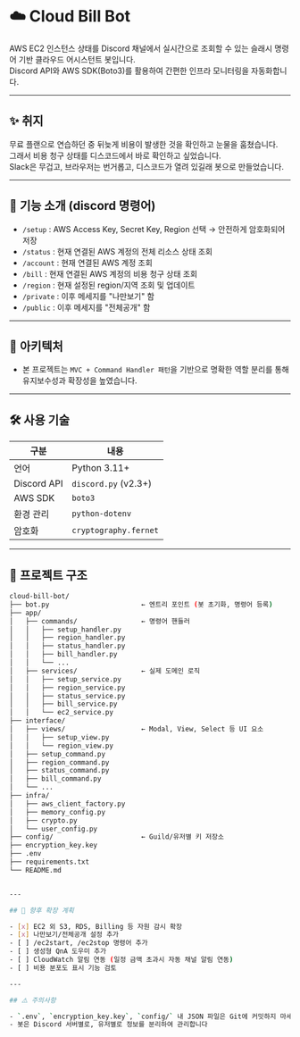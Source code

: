 # ☁️ Cloud Bill Bot

AWS EC2 인스턴스 상태를 Discord 채널에서 실시간으로 조회할 수 있는 슬래시 명령어 기반 클라우드 어시스턴트 봇입니다.  
Discord API와 AWS SDK(Boto3)를 활용하여 간편한 인프라 모니터링을 자동화합니다.

---

## ✨ 취지

무료 플랜으로 연습하던 중 뒤늦게 비용이 발생한 것을 확인하고 눈물을 훔쳤습니다.  
그래서 비용 청구 상태를 디스코드에서 바로 확인하고 싶었습니다.  
Slack은 무겁고, 브라우저는 번거롭고, 디스코드가 열려 있길래 봇으로 만들었습니다.

---

## 📌 기능 소개 (discord 명령어)

- `/setup` : AWS Access Key, Secret Key, Region 선택 → 안전하게 암호화되어 저장
- `/status` : 현재 연결된 AWS 계정의 전체 리소스 상태 조회
- `/account` : 현재 연결된 AWS 계정 조회
- `/bill` : 현재 연결된 AWS 계정의 비용 청구 상태 조회
- `/region` : 현재 설정된 region/지역 조회 및 업데이트
- `/private` : 이후 메세지를 "나만보기" 함
- `/public` : 이후 메세지를 "전체공개" 함

---

## 🧱 아키텍처

- 본 프로젝트는 `MVC + Command Handler 패턴`을 기반으로 명확한 역할 분리를 통해 유지보수성과 확장성을 높였습니다.

---

## 🛠️ 사용 기술

| 구분         | 내용                      |
|--------------|---------------------------|
| 언어         | Python 3.11+              |
| Discord API  | `discord.py` (v2.3+)      |
| AWS SDK      | `boto3`                   |
| 환경 관리    | `python-dotenv`           |
| 암호화       | `cryptography.fernet`     |

---

## 📂 프로젝트 구조

```bash
cloud-bill-bot/
├── bot.py                       ← 엔트리 포인트 (봇 초기화, 명령어 등록)
├── app/
│   ├── commands/                ← 명령어 핸들러
│   │   ├── setup_handler.py
│   │   ├── region_handler.py
│   │   ├── status_handler.py
│   │   ├── bill_handler.py
│   │   └── ...
│   ├── services/                ← 실제 도메인 로직
│   │   ├── setup_service.py
│   │   ├── region_service.py
│   │   ├── status_service.py
│   │   ├── bill_service.py
│   │   └── ec2_service.py
├── interface/
│   ├── views/                   ← Modal, View, Select 등 UI 요소
│   │   ├── setup_view.py
│   │   └── region_view.py
│   ├── setup_command.py
│   ├── region_command.py
│   ├── status_command.py
│   ├── bill_command.py
│   └── ...
├── infra/
│   ├── aws_client_factory.py
│   ├── memory_config.py
│   ├── crypto.py
│   └── user_config.py
├── config/                      ← Guild/유저별 키 저장소
├── encryption_key.key
├── .env
├── requirements.txt
└── README.md


---

## 🚧 향후 확장 계획

- [x] EC2 외 S3, RDS, Billing 등 자원 감시 확장
- [x] 나만보기/전체공개 설정 추가
- [ ] /ec2start, /ec2stop 명령어 추가
- [ ] 생성형 QnA 도우미 추가
- [ ] CloudWatch 알림 연동 (일정 금액 초과시 자동 채널 알림 연동)
- [ ] 비용 분포도 표시 기능 검토

---

## ⚠️ 주의사항

- `.env`, `encryption_key.key`, `config/` 내 JSON 파일은 Git에 커밋하지 마세요
- 봇은 Discord 서버별로, 유저별로 정보를 분리하여 관리합니다
